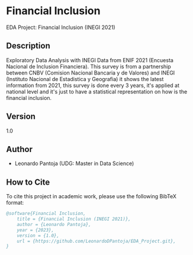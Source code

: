 # Financial Inclusion
EDA Project: Financial Inclusion (INEGI 2021)

## Description
Exploratory Data Analysis with INEGI Data from ENIF 2021 (Encuesta Nacional de Inclusion Financiera).
This survey is from a partnership between CNBV (Comision Nacional Bancaria y de Valores) and INEGI (Instituto Nacional de Estadistica y Geografia) it shows the latest information from 2021, this survey is done every 3 years, it's applied at national level and it's just to have a statistical representation on how is the financial inclusion.

## Version
1.0

## Author
- Leonardo Pantoja (UDG: Master in Data Science)

## How to Cite
To cite this project in academic work, please use the following BibTeX format:

```bibtex
@software{Financial Inclusion,
    title = {Financial Inclusion (INEGI 2021)},
    author = {Leonardo Pantoja},
    year = {2023},
    version = {1.0},
    url = {https://github.com/LeonardoDPantoja/EDA_Project.git},
}
